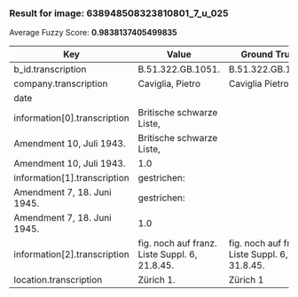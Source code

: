 ### Result for image: 638948508323810801_7_u_025
Average Fuzzy Score: **0.9838137405499835**
<small>

| Key | Value | Ground Truth | Score |
| --- | --- | --- | --- |
| b_id.transcription | B.51.322.GB.1051. | B.51.322.GB.1051. | 1.0 |
| company.transcription | Caviglia, Pietro | Caviglia Pietro | 0.967741935483871 |
| date |  |  | 1.0 |
| information[0].transcription | Britische schwarze Liste,
Amendment 10, Juli 1943. | Britische schwarze Liste,
Amendment 10, Juli 1943. | 1.0 |
| information[1].transcription | gestrichen:
Amendment 7, 18. Juni 1945. | gestrichen:
Amendment 7, 18. Juni 1945. | 1.0 |
| information[2].transcription | fig. noch auf franz. Liste Suppl. 6, 21.8.45. | fig. noch auf franz. Liste Suppl. 6, 31.8.45. | 0.9777777777777777 |
| location.transcription | Zürich 1. | Zürich 1 | 0.9411764705882352 |

</small>
